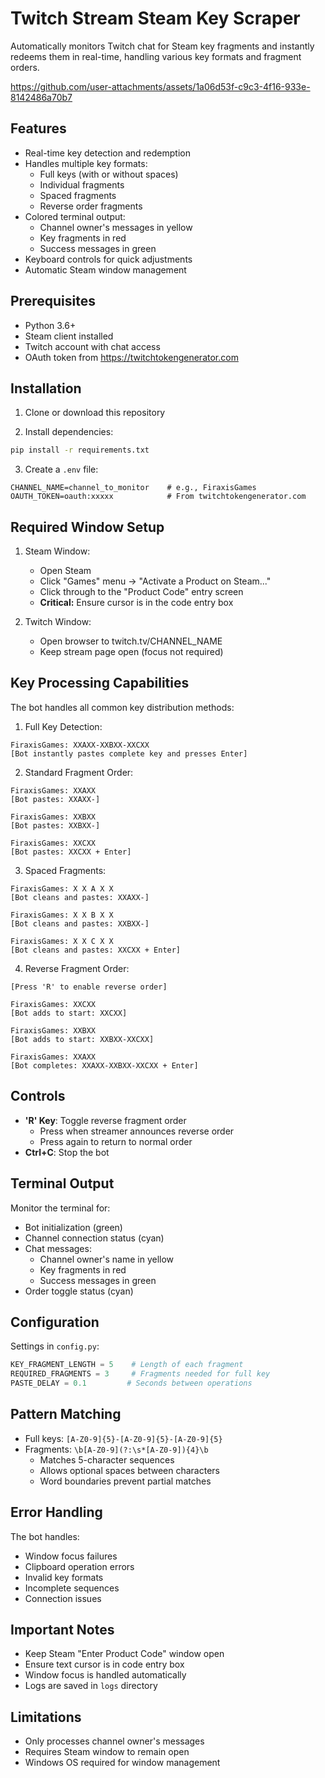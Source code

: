 # Twitch Stream Steam Key Scraper

Automatically monitors Twitch chat for Steam key fragments and instantly redeems them in real-time, handling various key formats and fragment orders.




https://github.com/user-attachments/assets/1a06d53f-c9c3-4f16-933e-8142486a70b7



  
## Features
- Real-time key detection and redemption
- Handles multiple key formats:
  - Full keys (with or without spaces)
  - Individual fragments
  - Spaced fragments
  - Reverse order fragments
- Colored terminal output:
  - Channel owner's messages in yellow
  - Key fragments in red
  - Success messages in green
- Keyboard controls for quick adjustments
- Automatic Steam window management

## Prerequisites
- Python 3.6+
- Steam client installed
- Twitch account with chat access
- OAuth token from https://twitchtokengenerator.com

## Installation

1. Clone or download this repository

2. Install dependencies:
```bash
pip install -r requirements.txt
```

3. Create a `.env` file:
```properties
CHANNEL_NAME=channel_to_monitor    # e.g., FiraxisGames
OAUTH_TOKEN=oauth:xxxxx            # From twitchtokengenerator.com
```

## Required Window Setup

1. Steam Window:
   - Open Steam
   - Click "Games" menu → "Activate a Product on Steam..."
   - Click through to the "Product Code" entry screen
   - **Critical:** Ensure cursor is in the code entry box

2. Twitch Window:
   - Open browser to twitch.tv/CHANNEL_NAME
   - Keep stream page open (focus not required)

## Key Processing Capabilities

The bot handles all common key distribution methods:

1. Full Key Detection:
```
FiraxisGames: XXAXX-XXBXX-XXCXX
[Bot instantly pastes complete key and presses Enter]
```

2. Standard Fragment Order:
```
FiraxisGames: XXAXX
[Bot pastes: XXAXX-]

FiraxisGames: XXBXX
[Bot pastes: XXBXX-]

FiraxisGames: XXCXX
[Bot pastes: XXCXX + Enter]
```

3. Spaced Fragments:
```
FiraxisGames: X X A X X
[Bot cleans and pastes: XXAXX-]

FiraxisGames: X X B X X
[Bot cleans and pastes: XXBXX-]

FiraxisGames: X X C X X
[Bot cleans and pastes: XXCXX + Enter]
```

4. Reverse Fragment Order:
```
[Press 'R' to enable reverse order]

FiraxisGames: XXCXX
[Bot adds to start: XXCXX]

FiraxisGames: XXBXX
[Bot adds to start: XXBXX-XXCXX]

FiraxisGames: XXAXX
[Bot completes: XXAXX-XXBXX-XXCXX + Enter]
```

## Controls

- **'R' Key**: Toggle reverse fragment order
  - Press when streamer announces reverse order
  - Press again to return to normal order
- **Ctrl+C**: Stop the bot

## Terminal Output

Monitor the terminal for:
- Bot initialization (green)
- Channel connection status (cyan)
- Chat messages:
  - Channel owner's name in yellow
  - Key fragments in red
  - Success messages in green
- Order toggle status (cyan)

## Configuration

Settings in `config.py`:
```python
KEY_FRAGMENT_LENGTH = 5    # Length of each fragment
REQUIRED_FRAGMENTS = 3     # Fragments needed for full key
PASTE_DELAY = 0.1         # Seconds between operations
```

## Pattern Matching

- Full keys: `[A-Z0-9]{5}-[A-Z0-9]{5}-[A-Z0-9]{5}`
- Fragments: `\b[A-Z0-9](?:\s*[A-Z0-9]){4}\b`
  - Matches 5-character sequences
  - Allows optional spaces between characters
  - Word boundaries prevent partial matches

## Error Handling

The bot handles:
- Window focus failures
- Clipboard operation errors
- Invalid key formats
- Incomplete sequences
- Connection issues

## Important Notes

- Keep Steam "Enter Product Code" window open
- Ensure text cursor is in code entry box
- Window focus is handled automatically
- Logs are saved in `logs` directory

## Limitations

- Only processes channel owner's messages
- Requires Steam window to remain open
- Windows OS required for window management
